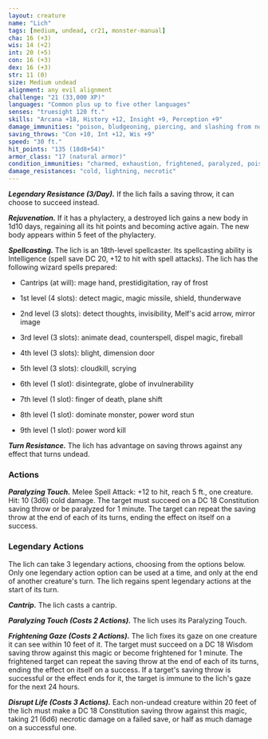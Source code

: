 ```yaml
---
layout: creature
name: "Lich"
tags: [medium, undead, cr21, monster-manual]
cha: 16 (+3)
wis: 14 (+2)
int: 20 (+5)
con: 16 (+3)
dex: 16 (+3)
str: 11 (0)
size: Medium undead
alignment: any evil alignment
challenge: "21 (33,000 XP)"
languages: "Common plus up to five other languages"
senses: "truesight 120 ft."
skills: "Arcana +18, History +12, Insight +9, Perception +9"
damage_immunities: "poison, bludgeoning, piercing, and slashing from nonmagical weapons"
saving_throws: "Con +10, Int +12, Wis +9"
speed: "30 ft."
hit_points: "135 (18d8+54)"
armor_class: "17 (natural armor)"
condition_immunities: "charmed, exhaustion, frightened, paralyzed, poisoned"
damage_resistances: "cold, lightning, necrotic"
---
```


***Legendary Resistance (3/Day).*** If the lich fails a saving throw, it can choose to succeed instead.

***Rejuvenation.*** If it has a phylactery, a destroyed lich gains a new body in 1d10 days, regaining all its hit points and becoming active again. The new body appears within 5 feet of the phylactery.

***Spellcasting.*** The lich is an 18th-level spellcaster. Its spellcasting ability is Intelligence (spell save DC 20, +12 to hit with spell attacks). The lich has the following wizard spells prepared:

* Cantrips (at will): mage hand, prestidigitation, ray of frost

* 1st level (4 slots): detect magic, magic missile, shield, thunderwave

* 2nd level (3 slots): detect thoughts, invisibility, Melf's acid arrow, mirror image

* 3rd level (3 slots): animate dead, counterspell, dispel magic, fireball

* 4th level (3 slots): blight, dimension door

* 5th level (3 slots): cloudkill, scrying

* 6th level (1 slot): disintegrate, globe of invulnerability

* 7th level (1 slot): finger of death, plane shift

* 8th level (1 slot): dominate monster, power word stun

* 9th level (1 slot): power word kill

***Turn Resistance.*** The lich has advantage on saving throws against any effect that turns undead.

### Actions

***Paralyzing Touch.*** Melee Spell Attack: +12 to hit, reach 5 ft., one creature. Hit: 10 (3d6) cold damage. The target must succeed on a DC 18 Constitution saving throw or be paralyzed for 1 minute. The target can repeat the saving throw at the end of each of its turns, ending the effect on itself on a success.

### Legendary Actions

The lich can take 3 legendary actions, choosing from the options below. Only one legendary action option can be used at a time, and only at the end of another creature's turn. The lich regains spent legendary actions at the start of its turn.

***Cantrip.*** The lich casts a cantrip.

***Paralyzing Touch (Costs 2 Actions).*** The lich uses its Paralyzing Touch.

***Frightening Gaze (Costs 2 Actions).*** The lich fixes its gaze on one creature it can see within 10 feet of it. The target must succeed on a DC 18 Wisdom saving throw against this magic or become frightened for 1 minute. The frightened target can repeat the saving throw at the end of each of its turns, ending the effect on itself on a success. If a target's saving throw is successful or the effect ends for it, the target is immune to the lich's gaze for the next 24 hours.

***Disrupt Life (Costs 3 Actions).*** Each non-undead creature within 20 feet of the lich must make a DC 18 Constitution saving throw against this magic, taking 21 (6d6) necrotic damage on a failed save, or half as much damage on a successful one.